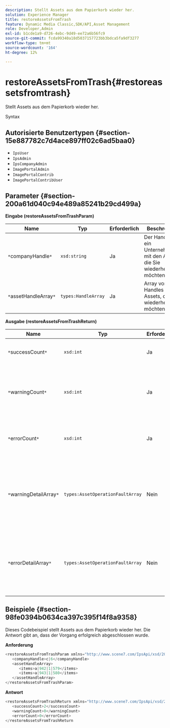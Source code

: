 ```yaml
---
description: Stellt Assets aus dem Papierkorb wieder her.
solution: Experience Manager
title: restoreAssetsFromTrash
feature: Dynamic Media Classic,SDK/API,Asset Management
role: Developer,Admin
exl-id: b1cde1a9-d726-4ebc-9d49-ee72a6b56fc9
source-git-commit: fcda99340a18d5037157723bb3bdca5fa9df3277
workflow-type: tm+mt
source-wordcount: '164'
ht-degree: 12%

---
```


# restoreAssetsFromTrash{#restoreassetsfromtrash}

Stellt Assets aus dem Papierkorb wieder her.

Syntax

## Autorisierte Benutzertypen {#section-15e887782c7d4ace897ff02c6ad5baa0}

* `IpsUser`
* `IpsAdmin`
* `IpsCompanyAdmin`
* `ImagePortalAdmin`
* `ImagePortalContrib`
* `ImagePortalContribUser`

## Parameter {#section-200a61d040c94e489a85241b29cd499a}

**Eingabe (restoreAssetsFromTrashParam)**

| Name | Typ | Erforderlich | Beschreibung |
|---|---|---|---|
| `*`companyHandle`*` | `xsd:string` | Ja | Der Handle für ein Unternehmen mit den Assets, die Sie wiederherstellen möchten. |
| `*`assetHandleArray`*` | `types:HandleArray` | Ja | Array von Handles für die Assets, die Sie wiederherstellen möchten. |

**Ausgabe (restoreAssetsFromTrashReturn)**

| Name | Typ | Erforderlich | Beschreibung |
|---|---|---|---|
| `*`successCount`*` | `xsd:int` | Ja | Anzahl der Assets, die erfolgreich aus dem Papierkorb entfernt wurden. |
| `*`warningCount`*` | `xsd:int` | Ja | Anzahl der Warnungen, die generiert wurden, wenn der Vorgang versucht hat, Assets aus dem Papierkorb wiederherzustellen. |
| `*`errorCount`*` | `xsd:int` | Ja | Anzahl der Fehler, die beim Versuch generiert wurden, Assets aus dem Papierkorb wiederherzustellen. |
| `*`warningDetailArray`*` | `types:AssetOperationFaultArray` | Nein | Das Array von Details, die mit den Assets verknüpft sind, die Warnungen generiert haben, wenn der Vorgang versucht hat, Assets aus dem Papierkorb wiederherzustellen. |
| `*`errorDetailArray`*` | `types:AssetOperationFaultArray` | Nein | Das Array von Details, die mit den Assets verknüpft sind, die Fehler generiert haben, wenn der Vorgang versucht hat, Assets aus dem Papierkorb wiederherzustellen. |

## Beispiele {#section-98fe0394b0634ca397c395f14f8a9358}

Dieses Codebeispiel stellt Assets aus dem Papierkorb wieder her. Die Antwort gibt an, dass der Vorgang erfolgreich abgeschlossen wurde.

**Anforderung**

```java
<restoreAssetsFromTrashParam xmlns="http://www.scene7.com/IpsApi/xsd/2008-01-15">
   <companyHandle>c|6</companyHandle>
   <assetHandleArray>
      <items>a|942|1|579</items>
      <items>a|943|1|580</items>
   </assetHandleArray>
</restoreAssetsFromTrashParam>
```

**Antwort**

```java
<restoreAssetsFromTrashReturn xmlns="http://www.scene7.com/IpsApi/xsd/2008-01-15">
   <successCount>2</successCount>
   <warningCount>0</warningCount>
   <errorCount>0</errorCount>
</restoreAssetsFromTrashReturn
```
